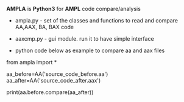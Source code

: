 **AMPLA** is **Python3** for **AMPL** code compare/analysis

* ampla.py - set of the classes and functions to read and compare AA,AAX, BA, BAX code
* aaxcmp.py - gui module. run it to have simple interface

* python code below as example to compare aa and aax files

from ampla import *

aa_before=AA('source_code_before.aa')  
aa_after=AA('source_code_after.aax')

print(aa.before.compare(aa_after))

